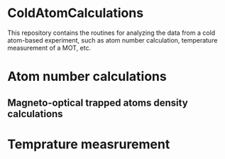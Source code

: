 # ColdAtomCalculations
This repository contains the routines for analyzing the data from a cold atom-based experiment, such as atom number calculation, temperature measurement of a MOT, etc.

# Atom number calculations

## Magneto-optical trapped atoms density calculations

# Temprature measrurement
